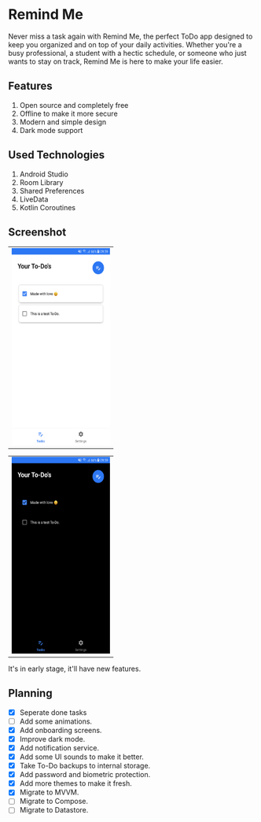 # Remind Me
Never miss a task again with Remind Me, the perfect ToDo app designed to keep you organized and on top of your daily activities. Whether you're a busy professional, a student with a hectic schedule, or someone who just wants to stay on track, Remind Me is here to make your life easier.

## Features

1. Open source and completely free
2. Offline to make it more secure
3. Modern and simple design
4. Dark mode support

## Used Technologies

1. Android Studio
2. Room Library
3. Shared Preferences
4. LiveData
5. Kotlin Coroutines
    
## Screenshot

<table>
  <tr>
    <td> <img src="./screenshots/Screenshot_20240125-095921.png" height="400px" width="200px" /></td>
   </tr> 
</table>

<table>
  <tr>
    <td> <img src="./screenshots/Screenshot_20240125-095945.png" height="400px" width="200px" /></td>
   </tr> 
</table>

It's in early stage, it'll have new features.

## Planning

- [x] Seperate done tasks 
- [ ] Add some animations.
- [x] Add onboarding screens.
- [x] Improve dark mode.
- [x] Add notification service.
- [x] Add some UI sounds to make it better.
- [x] Take To-Do backups to internal storage.
- [x] Add password and biometric protection.
- [x] Add more themes to make it fresh.
- [x] Migrate to MVVM.
- [ ] Migrate to Compose.
- [ ] Migrate to Datastore.
